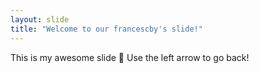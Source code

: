 ```yaml
---
layout: slide
title: "Welcome to our francescby's slide!"
---
```

This is my awesome slide :tada:
Use the left arrow to go back!
